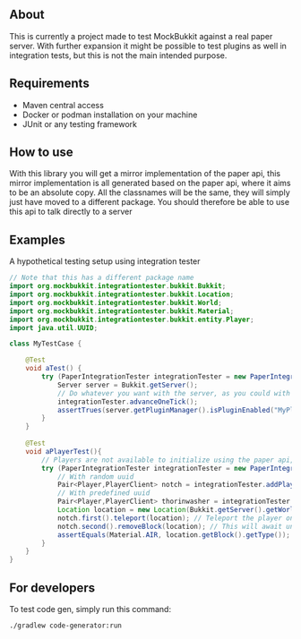 ## About

This is currently a project made to test MockBukkit against a real paper server. With further expansion it might be
possible to test plugins as well in integration tests, but this is not the main intended purpose.

## Requirements

- Maven central access
- Docker or podman installation on your machine
- JUnit or any testing framework

## How to use

With this library you will get a mirror implementation of the paper api, this mirror implementation is all generated
based on the paper api, where it aims to be an absolute copy. All the classnames will be the same, they will simply
just have moved to a different package. You should therefore be able to use this api to talk directly to a server

## Examples
A hypothetical testing setup using integration tester
```java
// Note that this has a different package name
import org.mockbukkit.integrationtester.bukkit.Bukkit; 
import org.mockbukkit.integrationtester.bukkit.Location;
import org.mockbukkit.integrationtester.bukkit.World;
import org.mockbukkit.integrationtester.bukkit.Material;
import org.mockbukkit.integrationtester.bukkit.entity.Player;
import java.util.UUID;

class MyTestCase {

    @Test
    void aTest() {
        try (PaperIntegrationTester integrationTester = new PaperIntegrationTester(MyPlugin.class)) {
            Server server = Bukkit.getServer();
            // Do whatever you want with the server, as you could with a normal plugin
            integrationTester.advanceOneTick();
            assertTrues(server.getPluginManager().isPluginEnabled("MyPlugin"));
        }
    }
    
    @Test
    void aPlayerTest(){
        // Players are not available to initialize using the paper api, this project adds an option for that
        try (PaperIntegrationTester integrationTester = new PaperIntegrationTester(MyPlugin.class)) {
            // With random uuid
            Pair<Player,PlayerClient> notch = integrationTester.addPlayer("notch");
            // With predefined uuid
            Pair<Player,PlayerClient> thorinwasher = integrationTester.addPlayer("thorinwasher", UUID.randomUUID());
            Location location = new Location(Bukkit.getServer().getWorlds()[0], x, y, z);
            notch.first().teleport(location); // Teleport the player on the serverside
            notch.second().removeBlock(location); // This will await until the action has been completed
            assertEquals(Material.AIR, location.getBlock().getType());
        }
    }
}
```

## For developers

To test code gen, simply run this command: 
```
./gradlew code-generator:run
```


